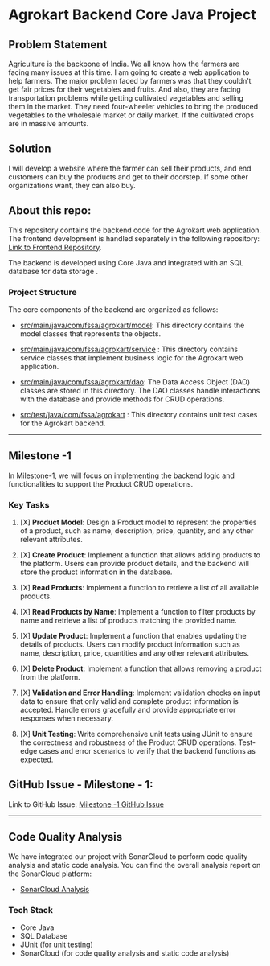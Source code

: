 # Agrokart Backend Core Java Project

## Problem Statement

Agriculture is the backbone of India. We all know how the farmers are facing many issues at this time. I am going to create a web application to help farmers. The major problem faced by farmers was that they couldn’t get fair prices for their vegetables and fruits. And also, they are facing transportation problems while getting cultivated vegetables and selling them in the market. They need four-wheeler vehicles to bring the produced vegetables to the wholesale market or daily market. If the cultivated crops are in massive amounts.

## Solution

I will develop a website where the farmer can sell their products, and end customers can buy the products and get to their doorstep. If some other organizations want, they can also buy.

## About this repo:

This repository contains the backend code for the Agrokart web application. The frontend development is handled separately in the following repository: [Link to Frontend Repository](https://github.com/fssa-batch3/hemanath.muralikrishnan__web_project/tree/dev).

The backend is developed using Core Java and integrated with an SQL database for data storage .

### Project Structure

The core components of the backend are organized as follows:

- [src/main/java/com/fssa/agrokart/model](src/main/java/com/fssa/agrokart/model): This directory contains the model classes that represents the objects.

- [src/main/java/com/fssa/agrokart/service](src/main/java/com/fssa/agrokart/service) : This directory contains service classes that implement business logic for the Agrokart web application.

- [src/main/java/com/fssa/agrokart/dao](src/main/java/com/fssa/agrokart/dao): The Data Access Object (DAO) classes are stored in this directory. The DAO classes handle interactions with the database and provide methods for CRUD operations.

- [src/test/java/com/fssa/agrokart](src/test/java/com/fssa/agrokart) : This directory contains unit test cases for the Agrokart backend.

<hr>

## Milestone -1 

In Milestone-1, we will focus on implementing the backend logic and functionalities to support the Product CRUD operations.

### Key Tasks

1. [X] **Product Model**: Design a Product model to represent the properties of a product, such as name, description, price, quantity, and any other relevant attributes.

2. [X] **Create Product**: Implement a function that allows adding products to the platform. Users can provide product details, and the backend will store the product information in the database.

3. [X] **Read Products**: Implement a function to retrieve a list of all available products.

4. [X] **Read Products by Name**: Implement a function to filter products by name and retrieve a list of products matching the provided name.

5. [X] **Update Product**: Implement a function that enables updating the details of products. Users can modify product information such as name, description, price, quantities and any other relevant attributes.

6. [X] **Delete Product**: Implement a function that allows removing a product from the platform.

7. [X] **Validation and Error Handling**: Implement validation checks on input data to ensure that only valid and complete product information is accepted. Handle errors gracefully and provide appropriate error responses when necessary.

8. [X] **Unit Testing**: Write comprehensive unit tests using JUnit to ensure the correctness and robustness of the Product CRUD operations. Test-edge cases and error scenarios to verify that the backend functions as expected.

## GitHub Issue - Milestone - 1:
Link to GitHub Issue: [Milestone -1 GitHub Issue](https://github.com/fssa-batch3/sec_c_sec_c_hemanath.muralikrishnan__corejava_project_2/issues?q=is%3Aopen+is%3Aissue+milestone%3A%22MileStone+-+1%22)
<hr>

## Code Quality Analysis

We have integrated our project with SonarCloud to perform code quality analysis and static code analysis. You can find the overall analysis report on the SonarCloud platform:

- [SonarCloud Analysis](https://sonarcloud.io/summary/overall?id=fssa-batch3_sec_c_sec_c_hemanath.muralikrishnan__corejava_project_2)

### Tech Stack

- Core Java
- SQL Database
- JUnit (for unit testing)
- SonarCloud (for code quality analysis and static code analysis)
